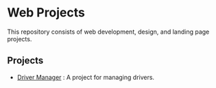 # Web Projects

This repository consists of web development, design, and landing page projects.

## Projects

+ [Driver Manager](driver-manager) : A project for managing drivers. 

